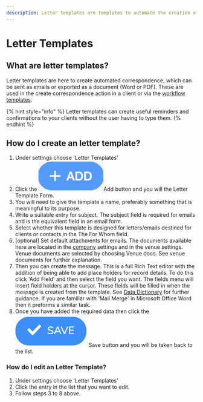 ```yaml
---
description: Letter templates are templates to automate the creation of correspondence.
---
```


# Letter Templates

## What are letter templates?

Letter templates are here to create automated correspondence, which can be sent as emails or exported as a document \(Word or PDF\). These are used in the create correspondence action in a client or via the [workflow templates](task-templates.md).

{% hint style="info" %}
Letter templates can create useful reminders and confirmations to your clients without the user having to type them.
{% endhint %}

## How do I create an letter template?

1. Under settings choose 'Letter Templates'
2. Click the ![](../../.gitbook/assets/screenshot-2019-01-23-at-13.22.51.png)Add button and you will the Letter Template Form.
3. You will need to give the template a name, preferably something that is meaningful to its purpose.
4. Write a suitable entry for subject. The subject field is required for emails and is the equivalent field in an email form.
5. Select whether this template is designed for letters/emails destined for clients or contacts in the The For Whom field.
6. \[optional\] Set default attachments for emails. The documents available here are located in the [company](general/) settings and in the venue settings. Venue documents are selected by choosing Venue docs. See venue documents for further explanation.
7. Then you can create the message. This is a full Rich Text editor with the addition of being able to add place holders for record details. To do this click  'Add Field' and then select the field you want. The fields menu will insert field holders at the cursor. These fields will be filled in when the message is created from the template. See [Data Dictionary](../../technical-user-guides/data-dictionary.md) for further guidance. If you are familiar with 'Mail Merge' in Microsoft Office Word then it preforms a similar task.
8. Once you have added the required data then click the ![](../../.gitbook/assets/screenshot-2020-01-31-at-10.47.16.png) Save button and you will be taken back to the list.

### How do I edit an Letter Template?

1. Under settings choose 'Letter Templates'
2. Click the entry in the list that you want to edit.
3. Follow steps 3 to 8 above.

